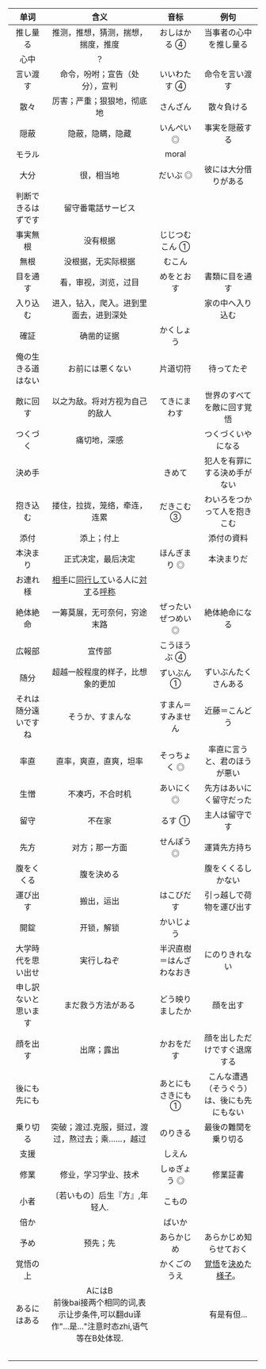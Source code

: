 |         单词         |                             含义                             |           音标           |                             例句                             |
| :------------------: | :----------------------------------------------------------: | :----------------------: | :----------------------------------------------------------: |
|       推し量る       |              推测，推想，猜测，揣想，揣度，推度              |       おしはかる ④       |                    当事者の心中を推し量る                    |
|         心中         |                              ？                              |                          |                                                              |
|       言い渡す       |                命令，吩咐；宣告（处分），宣判                |       いいわたす ④       |                        命令を言い渡す                        |
|         散々         |                  厉害；严重；狠狠地，彻底地                  |         さんざん         |                          散々負ける                          |
|         隠蔽         |                       隐蔽，隐瞒，隐藏                       |        いんぺい ◎        |                        事実を隠蔽する                        |
|        モラル        |                                                              |          moral           |                                                              |
|         大分         |                          很，相当地                          |         だいぶ ◎         |                     彼には大分借りがある                     |
|  判断できるはずです  |                      留守番電話サービス                      |                          |                                                              |
|       事実無根       |                           没有根据                           |      じじつむこん ①      |                                                              |
|         無根         |                      没根据，无实际根据                      |          むこん          |                                                              |
|       目を通す       |                     看，审视，浏览，过目                     |        めをとおす        |                        書類に目を通す                        |
|       入り込む       |            进入，钻入，爬入。进到里面去，进到深处            |                          |                       家の中へ入り込む                       |
|         確証         |                          确凿的证据                          |        かくしょう        |                                                              |
|  俺の生きる道はない  |                       お前には悪くない                       |         片道切符         |                          待ってたぞ                          |
|       敵に回す       |                以之为敌。将对方视为自己的敌人                |       てきにまわす       |                  世界のすべてを敵に回す覚悟                  |
|       つくづく       |                         痛切地，深感                         |                          |                      つくづくいやになる                      |
|        決め手        |                                                              |          きめて          |                 犯人を有罪にする決め手がない                 |
|       抱き込む       |                 搂住，拉拢，笼络，牵连，连累                 |        だきこむ ③        |                 わいろをつかって人を抱きこむ                 |
|         添付         |                          添上；付上                          |                          |                          添付の資料                          |
|       本決まり       |                      正式决定，最后决定                      |       ほんぎまり ◎       |                          本決まりだ                          |
|       お連れ様       | [相手](https://thesaurus.weblio.jp/content/相手)に[同行して](https://thesaurus.weblio.jp/content/同行して)いる人に[対す](https://thesaurus.weblio.jp/content/対す)る[呼称](https://thesaurus.weblio.jp/content/呼称) |                          |                                                              |
|       絶体絶命       |                 一筹莫展，无可奈何，穷途末路                 |    ぜったいぜつめい ◎    |                        絶体絶命になる                        |
|        広報部        |                            宣传部                            |       こうほうぶ ④       |                                                              |
|         随分         |               超越一般程度的样子，比想象的更加               |        ずいぶん ①        |                     ずいぶんたくさんある                     |
| それは随分遠いですね |                       そうか、すまんな                       |    すまん＝すみません    |                        近藤＝こんどう                        |
|         率直         |                    直率，爽直，直爽，坦率                    |       そっちょく ◎       |                 率直に言うと、君のほうが悪い                 |
|         生憎         |                       不凑巧，不合时机                       |        あいにく ◎        |                   先方はあいにく留守だった                   |
|         留守         |                            不在家                            |          るす ①          |                        主人は留守です                        |
|         先方         |                        对方；那一方面                        |        せんぽう ◎        |                         運賃先方持ち                         |
|      腹をくくる      |                          腹を決める                          |                          |                      腹をくくるしかない                      |
|       運び出す       |                          搬出，运出                          |        はこびだす        |                   引っ越しで荷物を運び出す                   |
|         開錠         |                          开锁，解锁                          |        かいじょう        |                                                              |
|  大学時代を思い出せ  |                          実行しねぞ                          | 半沢直樹＝はんざわなおき |                        にのりきれない                        |
| 申し訳ないと思います |                      まだ救う方法がある                      |     どう映りましたか     |                           顔を出す                           |
|       顔を出す       |                          出席；露出                          |        かおをだす        |                 顔を出しただけですぐ退席する                 |
|     後にも先にも     |                                                              |    あとにもさきにも ①    |          こんな遭遇（そうぐう）は、後にも先にもない          |
|       乗り切る       |       突破；渡过.克服，挺过，渡过，熬过去；乘……，越过        |         のりきる         |                     最後の難関を乗り切る                     |
|         支援         |                                                              |          しえん          |                                                              |
|         修業         |                     修业，学习学业、技术                     |       しゅぎょう ◎       |                           修業証書                           |
|         小者         |                〔若いもの〕后生『方』,年轻人.                |          こもの          |                                                              |
|         倍か         |                                                              |          ばいか          |                                                              |
|         予め         |                           预先；先                           |        あらかじめ        |                    あらかじめ知らせておく                    |
|       覚悟の上       |                                                              |       かくごのうえ       | [覚悟](https://www.weblio.jp/content/覚悟)を[決め](https://www.weblio.jp/content/決め)た[様子](https://www.weblio.jp/content/様子)。 |
|     あるにはある     | AにはB<br/>前後bai接两个相同的词,表示让步条件,可以翻du译作"...是..."注意时态zhi,语气等在B处体现. |                          |                         有是有但...                          |
|                      |                                                              |                          |                                                              |
|                      |                                                              |                          |                                                              |
|                      |                                                              |                          |                                                              |
|                      |                                                              |                          |                                                              |
|                      |                                                              |                          |                                                              |

